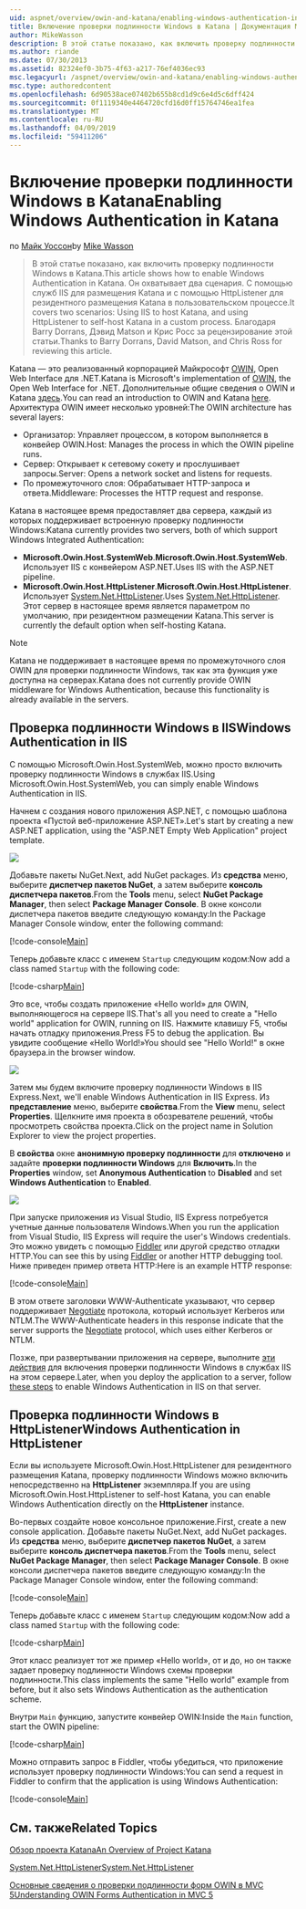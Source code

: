 ```yaml
---
uid: aspnet/overview/owin-and-katana/enabling-windows-authentication-in-katana
title: Включение проверки подлинности Windows в Katana | Документация Майкрософт
author: MikeWasson
description: В этой статье показано, как включить проверку подлинности Windows в Katana. Он охватывает два сценария. С помощью служб IIS для размещения Katana и с помощью HttpListener для резидентного размещения Kat...
ms.author: riande
ms.date: 07/30/2013
ms.assetid: 82324ef0-3b75-4f63-a217-76ef4036ec93
msc.legacyurl: /aspnet/overview/owin-and-katana/enabling-windows-authentication-in-katana
msc.type: authoredcontent
ms.openlocfilehash: 6d90538ace07402b655b8cd1d9c6e4d5c6dff424
ms.sourcegitcommit: 0f1119340e4464720cfd16d0ff15764746ea1fea
ms.translationtype: MT
ms.contentlocale: ru-RU
ms.lasthandoff: 04/09/2019
ms.locfileid: "59411206"
---
```

# <a name="enabling-windows-authentication-in-katana"></a><span data-ttu-id="b3e71-104">Включение проверки подлинности Windows в Katana</span><span class="sxs-lookup"><span data-stu-id="b3e71-104">Enabling Windows Authentication in Katana</span></span>

<span data-ttu-id="b3e71-105">по [Майк Уоссон](https://github.com/MikeWasson)</span><span class="sxs-lookup"><span data-stu-id="b3e71-105">by [Mike Wasson](https://github.com/MikeWasson)</span></span>

> <span data-ttu-id="b3e71-106">В этой статье показано, как включить проверку подлинности Windows в Katana.</span><span class="sxs-lookup"><span data-stu-id="b3e71-106">This article shows how to enable Windows Authentication in Katana.</span></span> <span data-ttu-id="b3e71-107">Он охватывает два сценария. С помощью служб IIS для размещения Katana и с помощью HttpListener для резидентного размещения Katana в пользовательском процессе.</span><span class="sxs-lookup"><span data-stu-id="b3e71-107">It covers two scenarios: Using IIS to host Katana, and using HttpListener to self-host Katana in a custom process.</span></span> <span data-ttu-id="b3e71-108">Благодаря Barry Dorrans, Дэвид Matson и Крис Росс за рецензирование этой статьи.</span><span class="sxs-lookup"><span data-stu-id="b3e71-108">Thanks to Barry Dorrans, David Matson, and Chris Ross for reviewing this article.</span></span>


<span data-ttu-id="b3e71-109">Katana — это реализованный корпорацией Майкрософт [OWIN](http://owin.org/), Open Web Interface для .NET.</span><span class="sxs-lookup"><span data-stu-id="b3e71-109">Katana is Microsoft's implementation of [OWIN](http://owin.org/), the Open Web Interface for .NET.</span></span> <span data-ttu-id="b3e71-110">Дополнительные общие сведения о OWIN и Katana [здесь](an-overview-of-project-katana.md).</span><span class="sxs-lookup"><span data-stu-id="b3e71-110">You can read an introduction to OWIN and Katana [here](an-overview-of-project-katana.md).</span></span> <span data-ttu-id="b3e71-111">Архитектура OWIN имеет несколько уровней:</span><span class="sxs-lookup"><span data-stu-id="b3e71-111">The OWIN architecture has several layers:</span></span>

- <span data-ttu-id="b3e71-112">Организатор: Управляет процессом, в котором выполняется в конвейер OWIN.</span><span class="sxs-lookup"><span data-stu-id="b3e71-112">Host: Manages the process in which the OWIN pipeline runs.</span></span>
- <span data-ttu-id="b3e71-113">Сервер: Открывает к сетевому сокету и прослушивает запросы.</span><span class="sxs-lookup"><span data-stu-id="b3e71-113">Server: Opens a network socket and listens for requests.</span></span>
- <span data-ttu-id="b3e71-114">По промежуточного слоя: Обрабатывает HTTP-запроса и ответа.</span><span class="sxs-lookup"><span data-stu-id="b3e71-114">Middleware: Processes the HTTP request and response.</span></span>

<span data-ttu-id="b3e71-115">Katana в настоящее время предоставляет два сервера, каждый из которых поддерживает встроенную проверку подлинности Windows:</span><span class="sxs-lookup"><span data-stu-id="b3e71-115">Katana currently provides two servers, both of which support Windows Integrated Authentication:</span></span>

- <span data-ttu-id="b3e71-116">**Microsoft.Owin.Host.SystemWeb**.</span><span class="sxs-lookup"><span data-stu-id="b3e71-116">**Microsoft.Owin.Host.SystemWeb**.</span></span> <span data-ttu-id="b3e71-117">Использует IIS с конвейером ASP.NET.</span><span class="sxs-lookup"><span data-stu-id="b3e71-117">Uses IIS with the ASP.NET pipeline.</span></span>
- <span data-ttu-id="b3e71-118">**Microsoft.Owin.Host.HttpListener**.</span><span class="sxs-lookup"><span data-stu-id="b3e71-118">**Microsoft.Owin.Host.HttpListener**.</span></span> <span data-ttu-id="b3e71-119">Использует [System.Net.HttpListener](https://msdn.microsoft.com/library/system.net.httplistener.aspx).</span><span class="sxs-lookup"><span data-stu-id="b3e71-119">Uses [System.Net.HttpListener](https://msdn.microsoft.com/library/system.net.httplistener.aspx).</span></span> <span data-ttu-id="b3e71-120">Этот сервер в настоящее время является параметром по умолчанию, при резидентном размещении Katana.</span><span class="sxs-lookup"><span data-stu-id="b3e71-120">This server is currently the default option when self-hosting Katana.</span></span>

> [!NOTE]
> <span data-ttu-id="b3e71-121">Katana не поддерживает в настоящее время по промежуточного слоя OWIN для проверки подлинности Windows, так как эта функция уже доступна на серверах.</span><span class="sxs-lookup"><span data-stu-id="b3e71-121">Katana does not currently provide OWIN middleware for Windows Authentication, because this functionality is already available in the servers.</span></span>

## <a name="windows-authentication-in-iis"></a><span data-ttu-id="b3e71-122">Проверка подлинности Windows в IIS</span><span class="sxs-lookup"><span data-stu-id="b3e71-122">Windows Authentication in IIS</span></span>

<span data-ttu-id="b3e71-123">С помощью Microsoft.Owin.Host.SystemWeb, можно просто включить проверку подлинности Windows в службах IIS.</span><span class="sxs-lookup"><span data-stu-id="b3e71-123">Using Microsoft.Owin.Host.SystemWeb, you can simply enable Windows Authentication in IIS.</span></span>

<span data-ttu-id="b3e71-124">Начнем с создания нового приложения ASP.NET, с помощью шаблона проекта «Пустой веб-приложение ASP.NET».</span><span class="sxs-lookup"><span data-stu-id="b3e71-124">Let's start by creating a new ASP.NET application, using the "ASP.NET Empty Web Application" project template.</span></span>

![](enabling-windows-authentication-in-katana/_static/image1.png)

<span data-ttu-id="b3e71-125">Добавьте пакеты NuGet.</span><span class="sxs-lookup"><span data-stu-id="b3e71-125">Next, add NuGet packages.</span></span> <span data-ttu-id="b3e71-126">Из **средства** меню, выберите **диспетчер пакетов NuGet**, а затем выберите **консоль диспетчера пакетов**.</span><span class="sxs-lookup"><span data-stu-id="b3e71-126">From the **Tools** menu, select **NuGet Package Manager**, then select **Package Manager Console**.</span></span> <span data-ttu-id="b3e71-127">В окне консоли диспетчера пакетов введите следующую команду:</span><span class="sxs-lookup"><span data-stu-id="b3e71-127">In the Package Manager Console window, enter the following command:</span></span>

[!code-console[Main](enabling-windows-authentication-in-katana/samples/sample1.cmd)]

<span data-ttu-id="b3e71-128">Теперь добавьте класс с именем `Startup` следующим кодом:</span><span class="sxs-lookup"><span data-stu-id="b3e71-128">Now add a class named `Startup` with the following code:</span></span>

[!code-csharp[Main](enabling-windows-authentication-in-katana/samples/sample2.cs)]

<span data-ttu-id="b3e71-129">Это все, чтобы создать приложение «Hello world» для OWIN, выполняющегося на сервере IIS.</span><span class="sxs-lookup"><span data-stu-id="b3e71-129">That's all you need to create a "Hello world" application for OWIN, running on IIS.</span></span> <span data-ttu-id="b3e71-130">Нажмите клавишу F5, чтобы начать отладку приложения.</span><span class="sxs-lookup"><span data-stu-id="b3e71-130">Press F5 to debug the application.</span></span> <span data-ttu-id="b3e71-131">Вы увидите сообщение «Hello World!»</span><span class="sxs-lookup"><span data-stu-id="b3e71-131">You should see "Hello World!"</span></span> <span data-ttu-id="b3e71-132">в окне браузера.</span><span class="sxs-lookup"><span data-stu-id="b3e71-132">in the browser window.</span></span>

![](enabling-windows-authentication-in-katana/_static/image2.png)

<span data-ttu-id="b3e71-133">Затем мы будем включите проверку подлинности Windows в IIS Express.</span><span class="sxs-lookup"><span data-stu-id="b3e71-133">Next, we'll enable Windows Authentication in IIS Express.</span></span> <span data-ttu-id="b3e71-134">Из **представление** меню, выберите **свойства**.</span><span class="sxs-lookup"><span data-stu-id="b3e71-134">From the **View** menu, select **Properties**.</span></span> <span data-ttu-id="b3e71-135">Щелкните имя проекта в обозревателе решений, чтобы просмотреть свойства проекта.</span><span class="sxs-lookup"><span data-stu-id="b3e71-135">Click on the project name in Solution Explorer to view the project properties.</span></span>

<span data-ttu-id="b3e71-136">В **свойства** окне **анонимную проверку подлинности** для **отключено** и задайте **проверки подлинности Windows** для  **Включить**.</span><span class="sxs-lookup"><span data-stu-id="b3e71-136">In the **Properties** window, set **Anonymous Authentication** to **Disabled** and set **Windows Authentication** to **Enabled**.</span></span>

![](enabling-windows-authentication-in-katana/_static/image3.png)

<span data-ttu-id="b3e71-137">При запуске приложения из Visual Studio, IIS Express потребуется учетные данные пользователя Windows.</span><span class="sxs-lookup"><span data-stu-id="b3e71-137">When you run the application from Visual Studio, IIS Express will require the user's Windows credentials.</span></span> <span data-ttu-id="b3e71-138">Это можно увидеть с помощью [Fiddler](http://fiddler2.com/home) или другой средство отладки HTTP.</span><span class="sxs-lookup"><span data-stu-id="b3e71-138">You can see this by using [Fiddler](http://fiddler2.com/home) or another HTTP debugging tool.</span></span> <span data-ttu-id="b3e71-139">Ниже приведен пример ответа HTTP:</span><span class="sxs-lookup"><span data-stu-id="b3e71-139">Here is an example HTTP response:</span></span>

[!code-console[Main](enabling-windows-authentication-in-katana/samples/sample3.cmd?highlight=1,5-6)]

<span data-ttu-id="b3e71-140">В этом ответе заголовки WWW-Authenticate указывают, что сервер поддерживает [Negotiate](http://www.ietf.org/rfc/rfc4559.txt) протокола, который использует Kerberos или NTLM.</span><span class="sxs-lookup"><span data-stu-id="b3e71-140">The WWW-Authenticate headers in this response indicate that the server supports the [Negotiate](http://www.ietf.org/rfc/rfc4559.txt) protocol, which uses either Kerberos or NTLM.</span></span>

<span data-ttu-id="b3e71-141">Позже, при развертывании приложения на сервере, выполните [эти действия](https://www.iis.net/configreference/system.webserver/security/authentication/windowsauthentication) для включения проверки подлинности Windows в службах IIS на этом сервере.</span><span class="sxs-lookup"><span data-stu-id="b3e71-141">Later, when you deploy the application to a server, follow [these steps](https://www.iis.net/configreference/system.webserver/security/authentication/windowsauthentication) to enable Windows Authentication in IIS on that server.</span></span>

## <a name="windows-authentication-in-httplistener"></a><span data-ttu-id="b3e71-142">Проверка подлинности Windows в HttpListener</span><span class="sxs-lookup"><span data-stu-id="b3e71-142">Windows Authentication in HttpListener</span></span>

<span data-ttu-id="b3e71-143">Если вы используете Microsoft.Owin.Host.HttpListener для резидентного размещения Katana, проверку подлинности Windows можно включить непосредственно на **HttpListener** экземпляра.</span><span class="sxs-lookup"><span data-stu-id="b3e71-143">If you are using Microsoft.Owin.Host.HttpListener to self-host Katana, you can enable Windows Authentication directly on the **HttpListener** instance.</span></span>

<span data-ttu-id="b3e71-144">Во-первых создайте новое консольное приложение.</span><span class="sxs-lookup"><span data-stu-id="b3e71-144">First, create a new console application.</span></span> <span data-ttu-id="b3e71-145">Добавьте пакеты NuGet.</span><span class="sxs-lookup"><span data-stu-id="b3e71-145">Next, add NuGet packages.</span></span> <span data-ttu-id="b3e71-146">Из **средства** меню, выберите **диспетчер пакетов NuGet**, а затем выберите **консоль диспетчера пакетов**.</span><span class="sxs-lookup"><span data-stu-id="b3e71-146">From the **Tools** menu, select **NuGet Package Manager**, then select **Package Manager Console**.</span></span> <span data-ttu-id="b3e71-147">В окне консоли диспетчера пакетов введите следующую команду:</span><span class="sxs-lookup"><span data-stu-id="b3e71-147">In the Package Manager Console window, enter the following command:</span></span>

[!code-console[Main](enabling-windows-authentication-in-katana/samples/sample4.cmd)]

<span data-ttu-id="b3e71-148">Теперь добавьте класс с именем `Startup` следующим кодом:</span><span class="sxs-lookup"><span data-stu-id="b3e71-148">Now add a class named `Startup` with the following code:</span></span>

[!code-csharp[Main](enabling-windows-authentication-in-katana/samples/sample5.cs)]

<span data-ttu-id="b3e71-149">Этот класс реализует тот же пример «Hello world», от и до, но он также задает проверку подлинности Windows схемы проверки подлинности.</span><span class="sxs-lookup"><span data-stu-id="b3e71-149">This class implements the same "Hello world" example from before, but it also sets Windows Authentication as the authentication scheme.</span></span>

<span data-ttu-id="b3e71-150">Внутри `Main` функцию, запустите конвейер OWIN:</span><span class="sxs-lookup"><span data-stu-id="b3e71-150">Inside the `Main` function, start the OWIN pipeline:</span></span>

[!code-csharp[Main](enabling-windows-authentication-in-katana/samples/sample6.cs)]

<span data-ttu-id="b3e71-151">Можно отправить запрос в Fiddler, чтобы убедиться, что приложение использует проверку подлинности Windows:</span><span class="sxs-lookup"><span data-stu-id="b3e71-151">You can send a request in Fiddler to confirm that the application is using Windows Authentication:</span></span>

[!code-console[Main](enabling-windows-authentication-in-katana/samples/sample7.cmd?highlight=1,4-5)]

## <a name="related-topics"></a><span data-ttu-id="b3e71-152">См. также</span><span class="sxs-lookup"><span data-stu-id="b3e71-152">Related Topics</span></span>

[<span data-ttu-id="b3e71-153">Обзор проекта Katana</span><span class="sxs-lookup"><span data-stu-id="b3e71-153">An Overview of Project Katana</span></span>](an-overview-of-project-katana.md)

[<span data-ttu-id="b3e71-154">System.Net.HttpListener</span><span class="sxs-lookup"><span data-stu-id="b3e71-154">System.Net.HttpListener</span></span>](https://msdn.microsoft.com/library/system.net.httplistener.aspx)

[<span data-ttu-id="b3e71-155">Основные сведения о проверки подлинности форм OWIN в MVC 5</span><span class="sxs-lookup"><span data-stu-id="b3e71-155">Understanding OWIN Forms Authentication in MVC 5</span></span>](https://blogs.msdn.com/b/webdev/archive/2013/07/03/understanding-owin-forms-authentication-in-mvc-5.aspx)
